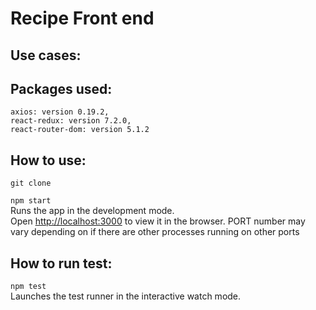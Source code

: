 # Recipe Front end   

## Use cases:


## Packages used:

```
axios: version 0.19.2,  
react-redux: version 7.2.0,  
react-router-dom: version 5.1.2
```

## How to use: 

`git clone`

`npm start`  
Runs the app in the development mode.<br />
Open [http://localhost:3000](http://localhost:3000) to view it in the browser. PORT number may vary depending on if there are other processes running on other ports

## How to run test: 

`npm test`  
Launches the test runner in the interactive watch mode.




